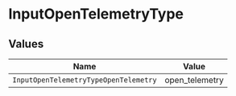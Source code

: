 # InputOpenTelemetryType


## Values

| Name                                  | Value                                 |
| ------------------------------------- | ------------------------------------- |
| `InputOpenTelemetryTypeOpenTelemetry` | open_telemetry                        |